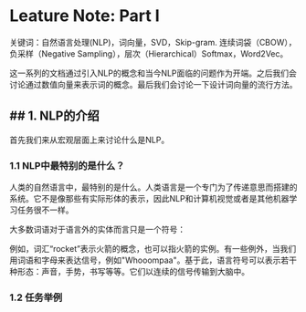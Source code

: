 # Leature Note: Part I

关键词：自然语言处理(NLP)，词向量，SVD，Skip-gram. 连续词袋（CBOW），负采样（Negative Sampling），层次（Hierarchical）Softmax，Word2Vec。

这一系列的文档通过引入NLP的概念和当今NLP面临的问题作为开端。之后我们会讨论通过数值向量来表示词的概念。最后我们会讨论一下设计词向量的流行方法。

## ## 1. NLP的介绍

首先我们来从宏观层面上来讨论什么是NLP。

### 1.1 NLP中最特别的是什么？

人类的自然语言中，最特别的是什么。人类语言是一个专门为了传递意思而搭建的系统。它不是像那些有实际形体的表示，因此NLP和计算机视觉或者是其他机器学习任务很不一样。

大多数词语对于语言外的实体而言只是一个符号：

例如，词汇“rocket”表示火箭的概念，也可以指火箭的实例。有一些例外，当我们用词语和字母来表达信号，例如"Whooompaa"。基于此，语言符号可以表示若干种形态：声音，手势，书写等等。它们以连续的信号传输到大脑中。

### 1.2 任务举例



